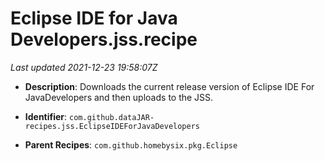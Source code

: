 # Eclipse IDE for Java Developers.jss.recipe

_Last updated 2021-12-23 19:58:07Z_

- **Description**: Downloads the current release version of Eclipse IDE For JavaDevelopers and then uploads to the JSS.

- **Identifier**: `com.github.dataJAR-recipes.jss.EclipseIDEForJavaDevelopers`

- **Parent Recipes**: `com.github.homebysix.pkg.Eclipse`